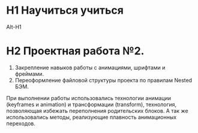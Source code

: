 # H1 Научиться учиться

Alt-H1

# H2 Проектная работа №2.

1. Закрепление навыков работы с анимациями, шрифтами и фреймами.
2. Переоформление файловой структуры проекта по правилам Nested БЭМ.

При выполнении работы использовались технологии анимации (keyframes и animation) и трансформации (transform), технология, позволяющая избежать переполнения родительских блоков. А так же использовались методы, реализующие плавность анимационных переходов.
